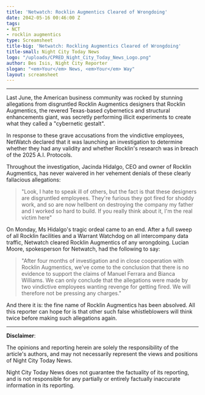 ```yaml
---
title: 'Netwatch: Rocklin Augmentics Cleared of Wrongdoing'
date: 2042-05-16 00:46:00 Z
tags:
- NCT
- rocklin augmentics
type: Screamsheet
title-big: 'Netwatch: Rockling Augmentics Cleared of Wrongdoing'
title-small: Night City Today News
logo: "/uploads/CPRED_Night_City_Today_News_Logo.png"
author: Bes Isis, Night City Reporter
slogan: "<em>Your</em> News, <em>Your</em> Way"
layout: screamsheet
---
```


---

Last June, the American business community was rocked by stunning allegations from disgruntled Rocklin Augmentics designers that Rocklin Augmentics, the revered Texas-based cybernetics and structural enhancements giant, was secretly performing illicit experiments to create what they called a "cybernetic gestalt".

In response to these grave accusations from the vindictive employees, NetWatch declared that it was launching an investigation to determine whether they had any validity and whether Rocklin's research was in breach of the 2025 A.I. Protocols.

Throughout the investigation, Jacinda Hidalgo, CEO and owner of Rocklin Augmentics, has never waivered in her vehement denials of these clearly fallacious allegations:

> "Look, I hate to speak ill of others, but the fact is that these designers are disgruntled employees. They're furious they got fired for shoddy work, and so are now hellbent on destroying the company my father and I worked so hard to build. If you really think about it, I'm the real victim here"

On Monday, Ms Hidalgo's tragic ordeal came to an end. After a full sweep of all Rocklin facilities and a Warrant Watchdog on all intercompany data traffic, Netwatch cleared Rocklin Augmentics of any wrongdoing. Lucian Moore, spokesperson for Netwatch, had the following to say:

> "After four months of investigation and in close cooperation with Rocklin Augmentics, we've come to the conclusion that there is no evidence to support the claims of Manuel Ferrara and Bianca Williams. We can only conclude that the allegations were made by two vindictive employees wanting revenge for getting fired. We will therefore not be pressing any charges."

And there it is: the fine name of Rocklin Augmentics has been absolved. All this reporter can hope for is that other such false whistleblowers will think twice before making such allegations again.

---
**Disclaimer**:

The opinions and reporting herein are solely the responsibility of the article's authors, and may not necessarily represent the views and positions of Night City Today News.

Night City Today News does not guarantee the factuality of its reporting, and is not responsible for any partially or entirely factually inaccurate information in its reporting.